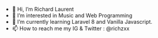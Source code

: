 - 👋 Hi, I’m Richard Laurent
- 👀 I’m interested in Music and Web Programming
- 🌱 I’m currently learning Laravel 8 and Vanilla Javascript.
- 📫 How to reach me my IG & Twitter : @richzxx

<!---
richzxx/richzxx is a ✨ special ✨ repository because its `README.md` (this file) appears on your GitHub profile.
You can click the Preview link to take a look at your changes.
--->
